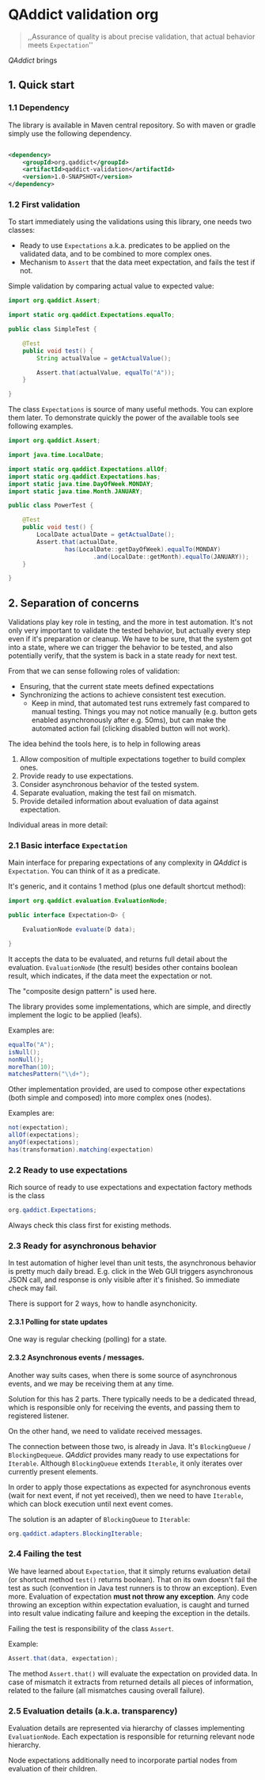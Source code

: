 # QAddict validation org

> ,,Assurance of quality is about precise validation, that actual behavior meets `Expectation`''

_QAddict_ brings 

## 1. Quick start
### 1.1 Dependency
The library is available in Maven central repository. So with maven or gradle simply use the following dependency.

```xml

<dependency>
    <groupId>org.qaddict</groupId>
    <artifactId>qaddict-validation</artifactId>
    <version>1.0-SNAPSHOT</version>
</dependency>
```
### 1.2 First validation

To start immediately using the validations using this library, one needs two classes:
- Ready to use `Expectations` a.k.a. predicates to be applied on the validated data, and to be combined to more complex ones.
- Mechanism to `Assert` that the data meet expectation, and fails the test if not.

Simple validation by comparing actual value to expected value:

```java
import org.qaddict.Assert;

import static org.qaddict.Expectations.equalTo;

public class SimpleTest {

    @Test
    public void test() {
        String actualValue = getActualValue();

        Assert.that(actualValue, equalTo("A"));
    }

}
```
The class `Expectations` is source of many useful methods. You can explore them later.
To demonstrate quickly the power of the available tools see following examples.

```java
import org.qaddict.Assert;

import java.time.LocalDate;

import static org.qaddict.Expectations.allOf;
import static org.qaddict.Expectations.has;
import static java.time.DayOfWeek.MONDAY;
import static java.time.Month.JANUARY;

public class PowerTest {

    @Test
    public void test() {
        LocalDate actualDate = getActualDate();
        Assert.that(actualDate,
                has(LocalDate::getDayOfWeek).equalTo(MONDAY)
                        .and(LocalDate::getMonth).equalTo(JANUARY));
    }

}
```

## 2. Separation of concerns

Validations play key role in testing, and the more in test automation. It's not only very important
to validate the tested behavior, but actually every step even if it's preparation or cleanup.
We have to be sure, that the system got into a state, where we can trigger the behavior to be tested,
and also potentially verify, that the system is back in a state ready for next test.

From that we can sense following roles of validation:

- Ensuring, that the current state meets defined expectations
- Synchronizing the actions to achieve consistent test execution.
  - Keep in mind, that automated test runs extremely fast compared to manual
    testing. Things you may not notice manually (e.g. button gets enabled asynchronously
    after e.g. 50ms), but can make the automated action fail (clicking disabled button will not work).


The idea behind the tools here, is to help in following areas

1. Allow composition of multiple expectations together to build complex ones.
2. Provide ready to use expectations.
3. Consider asynchronous behavior of the tested system.
4. Separate evaluation, making the test fail on mismatch.
5. Provide detailed information about evaluation of data against expectation.

Individual areas in more detail:

### 2.1 Basic interface `Expectation`

Main interface for preparing expectations of any complexity in _QAddict_ is `Expectation`.
You can think of it as a predicate.

It's generic, and it contains 1 method (plus one default shortcut method):

```java
import org.qaddict.evaluation.EvaluationNode;

public interface Expectation<D> {

    EvaluationNode evaluate(D data);

}
```
It accepts the data to be evaluated, and returns full detail about the evaluation.
`EvaluationNode` (the result) besides other contains boolean result, which indicates,
if the data meet the expectation or not.

The "composite design pattern" is used here.

The library provides some implementations, which are simple, and directly implement the logic
to be applied (leafs).

Examples are:
```java
equalTo("A");
isNull();
nonNull();
moreThan(10);
matchesPattern("\\d+");
```

Other implementation provided, are used to compose other expectations (both simple and composed) into more complex ones (nodes).

Examples are:
```java
not(expectation);
allOf(expectations);
anyOf(expectations);
has(transformation).matching(expectation)
```

### 2.2 Ready to use expectations

Rich source of ready to use expectations and expectation factory methods is the class

```java
org.qaddict.Expectations;
```

Always check this class first for existing methods.

### 2.3 Ready for asynchronous behavior

In test automation of higher level than unit tests, the asynchronous behavior is pretty much daily bread.
E.g. click in the Web GUI triggers asynchronous JSON call, and response is only visible after it's finished.
So immediate check may fail.

There is support for 2 ways, how to handle asynchonicity.

#### 2.3.1 Polling for state updates

One way is regular checking (polling) for a state.



#### 2.3.2 Asynchronous events / messages.

Another way suits cases, when there is some source of asynchronous events, and we may
be receiving them at any time.

Solution for this has 2 parts.
There typically needs to be a dedicated thread, which is responsible only for receiving the events, and passing
them to registered listener.

On the other hand, we need to validate received messages.

The connection between those two, is already in Java. It's `BlockingQueue` / `BlockingDequeue`.
_QAddict_ provides many ready to use expectations for `Iterable`. Although `BlockingQueue` extends `Iterable`,
it only iterates over currently present elements.

In order to apply those expectations as expected for asynchronous events (wait for next event, if not yet received),
then we need to have `Iterable`, which can block execution until next event comes.

The solution is an adapter of `BlockingQueue` to `Iterable`:

```java
org.qaddict.adapters.BlockingIterable;
```

### 2.4 Failing the test

We have learned about `Expectation`, that it simply returns evaluation detail (or shortcut method `test()` returns boolean).
That on its own doesn't fail the test as such (convention in Java test runners is to throw an exception).
Even more. Evaluation of expectation __must not throw any exception__. Any code throwing an exception within
expectation evaluation, is caught and turned into result value indicating failure and keeping the exception in the details.

Failing the test is responsibility of the class `Assert`.

Example:
```java
Assert.that(data, expectation);
```

The method `Assert.that()` will evaluate the expectation on provided data. In case of mismatch
it extracts from returned details all pieces of information, related to the failure (all mismatches causing overall failure).

### 2.5 Evaluation details (a.k.a. transparency)

Evaluation details are represented via hierarchy of classes implementing `EvaluationNode`.
Each expectation is responsible for returning relevant node hierarchy.

Node expectations additionally need to incorporate partial nodes from evaluation of their children.
